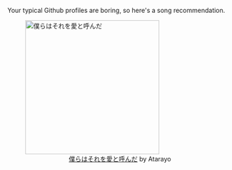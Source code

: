 Your typical Github profiles are boring, so here's a song recommendation.
<figure><img width="300" height="300" src="https://i.scdn.co/image/ab67616d0000b27357335e1c8cd521ca56b709d8" alt="僕らはそれを愛と呼んだ" /><figcaption align="center"><a href="https://open.spotify.com/track/1m4yMmtlUxlmmT4gEzjGSh" target="_blank">僕らはそれを愛と呼んだ</a> by Atarayo</figcaption></figure>

